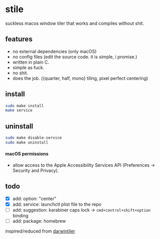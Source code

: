 # stile

suckless macos window tiler that works and compiles without shit.

## features

- no external dependencies (only macOS)
- no config files (edit the source code. it is simple, i promise.)
- written in plain C.
- simple as fuck.
- no shit.
- does the job. ({quarter, half, mono} tiling, pixel perfect centering)

## install

```sh
sudo make install
make service
```

## uninstall
```sh
sudo make disable-service
sudo make uninstall
```

#### macOS permissions
- allow access to the Apple Accessibility Services API (Preferences -> Security
  and Privacy).

## todo

- [X] add: option: "center"
- [X] add: service: launchctl plist file to the repo
- [ ] add: suggestion: karabiner caps lock -> `cmd+control+shift+option` binding
- [ ] add: package: homebrew

inspired/reduced from [darwintiler](https://github.com/veryjos/darwintiler)
